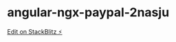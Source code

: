 # angular-ngx-paypal-2nasju

[Edit on StackBlitz ⚡️](https://stackblitz.com/edit/angular-ngx-paypal-2nasju)